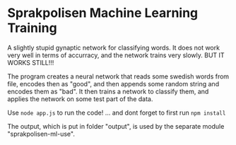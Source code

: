 ﻿# Sprakpolisen Machine Learning  Training

A slightly stupid gynaptic network for classifying words.
It does not work very well in terms of accurracy, and the network trains very slowly.
BUT IT WORKS STILL!!!

The program creates a neural network that reads some swedish words from file, encodes then as "good", and then appends some random string and encodes them as "bad". It then trains a network to classify them, and applies the network on some test part of the data.

Use `node app.js` to run the code! ... and dont forget to first run `npm install`

The output, which is put in folder "output", is used by the separate module "sprakpolisen-ml-use".